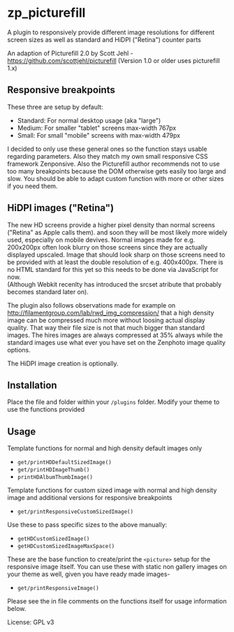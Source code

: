 zp_picturefill
==============

A plugin to responsively provide different image resolutions for different screen sizes as well as standard 
and HiDPI ("Retina") counter parts
 
An adaption of Picturefill 2.0 by Scott Jehl - https://github.com/scottjehl/picturefill
(Version 1.0 or older uses picturefill 1.x)
 
Responsive breakpoints
-----------------------
These three are setup by default: 
- Standard: For normal desktop usage (aka "large")
- Medium: For smaller "tablet" screens max-width 767px
- Small: For small "mobile" screens with max-width 479px
  
I decided to only use these general ones so the function stays usable regarding parameters. 
Also they match my own small responsive CSS framework Zenponsive. 
Also the Picturefill author recommends not to use too many breakpoints because the DOM 
otherwise gets easily too large and slow. 
You should be able to adapt custom function with more or other sizes if you need them.
  
HiDPI images ("Retina")
----------------------
The new HD screens provide a higher pixel density than normal screens ("Retina" as Apple calls them).
and soon they will be most likely more widely used, especially on mobile devives.
Normal images made for e.g. 200x200px often look blurry on those screens since they are actually displayed upscaled.
Image that should look sharp on those screens need to be provided with at least the double resolution of e.g. 400x400px.
There is no HTML standard for this yet so this needs to be done via JavaScript for now.  
(Although Webkit recenlty has introduced the srcset atribute that probably becomes standard later on).
 
The plugin also follows observations made for example on http://filamentgroup.com/lab/rwd_img_compression/ 
that a high density image can be compressed much more without loosing actual display quality. 
That way their file size is not that much bigger than standard images. The hires images are always compressed at 35% always 
while the standard images use what ever you have set on the Zenphoto image quality options.
 
The HiDPI image creation is optionally.
 
Installation 
------------- 
Place the file and folder within your `/plugins` folder.
Modify your theme to use the functions provided
  
Usage
----- 

Template functions for normal and high density default images only

- `get/printHDDefaultSizedImage()` 
- `get/printHDImageThumb()`
- `printHDAlbumThumbImage()`
  
Template functions for custom sized image with normal and high density image and additional versions for responsive breakpoints

- `get/printResponsiveCustomSizedImage()`

Use these to pass specific sizes to the above manually:

- `getHDCustomSizedImage()`
- `getHDCustomSizedImageMaxSpace()`
 
These are the base function to create/print the `<picture>` setup for the responsive image itself. You can use these with static non gallery images on your theme as well, given you have ready made images-
- `get/printResponsiveImage()`
  
Please see the in file comments on the functions itself for usage information below.
  
License: GPL v3 

